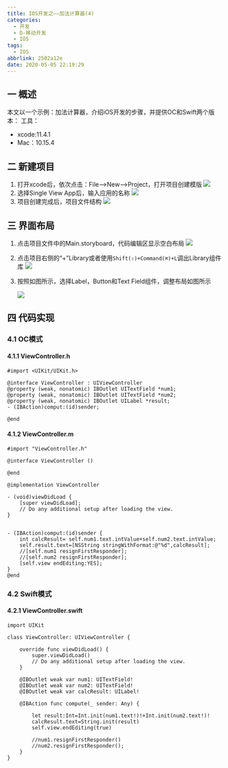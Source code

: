 ```yaml
---
title: IOS开发之——加法计算器(4)
categories:
  - 开发
  - D-移动开发
  - IOS
tags:
  - IOS
abbrlink: 2502a12e
date: 2020-05-05 22:19:29
---
```

## 一 概述

本文以一个示例：加法计算器，介绍iOS开发的步骤，并提供OC和Swift两个版本：
工具：
* xcode:11.4.1
* Mac：10.15.4

<!--more-->

## 二 新建项目

1. 打开xcode后，依次点击：File—>New—>Project，打开项目创建模版
   ![][1]
2. 选择Single View App后，输入应用的名称
   ![][2]
3. 项目创建完成后，项目文件结构
   ![][3]

## 三 界面布局

1. 点击项目文件中的Main.storyboard，代码编辑区显示空白布局
   ![][4]
   
2. 点击项目右侧的“+”Library或者使用`Shift(⇧)+Command(⌘)+L`调出Library组件库
   ![][5]
   
3. 按照如图所示，选择Label，Button和Text Field组件，调整布局如图所示

   ![][6]



## 四 代码实现

### 4.1 OC模式

#### 4.1.1 ViewController.h

```
#import <UIKit/UIKit.h>

@interface ViewController : UIViewController
@property (weak, nonatomic) IBOutlet UITextField *num1;
@property (weak, nonatomic) IBOutlet UITextField *num2;
@property (weak, nonatomic) IBOutlet UILabel *result;
- (IBAction)comput:(id)sender;

@end
```

#### 4.1.2 ViewController.m

```
#import "ViewController.h"

@interface ViewController ()

@end

@implementation ViewController

- (void)viewDidLoad {
    [super viewDidLoad];
    // Do any additional setup after loading the view.
}


- (IBAction)comput:(id)sender {
    int calcResult= self.num1.text.intValue+self.num2.text.intValue;
    self.result.text=[NSString stringWithFormat:@"%d",calcResult];
    //[self.num1 resignFirstResponder];
    //[self.num2 resignFirstResponder];
    [self.view endEditing:YES];
}
@end
```

### 4.2 Swift模式

#### 4.2.1 ViewController.swift

```
import UIKit

class ViewController: UIViewController {

    override func viewDidLoad() {
        super.viewDidLoad()
        // Do any additional setup after loading the view.
    }

    @IBOutlet weak var num1: UITextField!
    @IBOutlet weak var num2: UITextField!
    @IBOutlet weak var calcResult: UILabel!
    
    @IBAction func compute(_ sender: Any) {
        
        let result:Int=Int.init(num1.text!)!+Int.init(num2.text!)!
        calcResult.text=String.init(result)
        self.view.endEditing(true)
        
        //num1.resignFirstResponder()
        //num2.resignFirstResponder();  
    }
}
```



[1]:https://cdn.jsdelivr.net/gh/PGzxc/CDN@master/blog-image//ios-xcode-new-project-template-choice.png
[2]:https://cdn.jsdelivr.net/gh/PGzxc/CDN@master/blog-image//ios-xcode-new-project-projectname.png
[3]:https://cdn.jsdelivr.net/gh/PGzxc/CDN@master/blog-image//ios-xcode-new-project-create-finished.png
[4]:https://cdn.jsdelivr.net/gh/PGzxc/CDN@master/blog-image//ios-xcode-main-storyboard-preview.png
[5]:https://cdn.jsdelivr.net/gh/PGzxc/CDN@master/blog-image//ios-xcode-add-component-library.png
[6]:https://cdn.jsdelivr.net/gh/PGzxc/CDN@master/blog-image//ios-project-calc-layout-view.png
